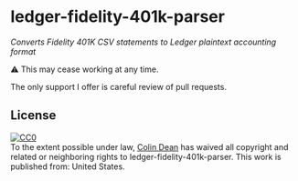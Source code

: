 # ledger-fidelity-401k-parser

_Converts Fidelity 401K CSV statements to Ledger plaintext accounting format_

:warning: This may cease working at any time.

The only support I offer is careful review of pull requests.


## License

<p xmlns:dct="http://purl.org/dc/terms/" xmlns:vcard="http://www.w3.org/2001/vcard-rdf/3.0#">
  <a rel="license"
     href="http://creativecommons.org/publicdomain/zero/1.0/">
    <img src="http://i.creativecommons.org/p/zero/1.0/88x31.png" style="border-style: none;" alt="CC0" />
  </a>
  <br />
  To the extent possible under law,
  <a rel="dct:publisher"
     href="https://github.com/colindean/ledger-fidelity-401k-parser">
    <span property="dct:title">Colin Dean</span></a>
  has waived all copyright and related or neighboring rights to
  <span property="dct:title">ledger-fidelity-401k-parser</span>.
This work is published from:
<span property="vcard:Country" datatype="dct:ISO3166"
      content="US" about="https://github.com/colindean/ledger-fidelity-401k-parser">
  United States</span>.
</p>